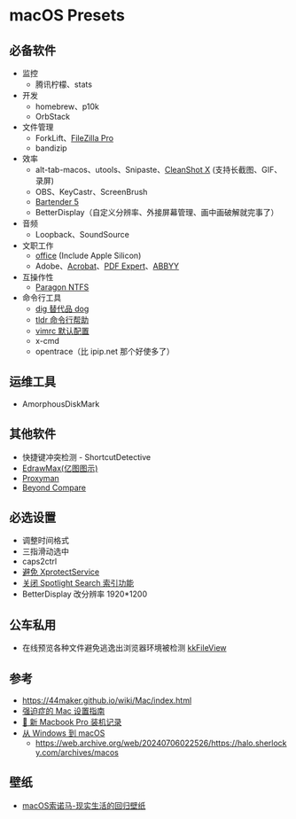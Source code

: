 # macOS Presets

## 必备软件
- 监控
  - 腾讯柠檬、stats
- 开发
  - homebrew、p10k
  - OrbStack
- 文件管理
  - ForkLift、[FileZilla Pro](https://github.com/eric-gitta-moore/FileZilla-Pro)
  - bandizip
- 效率
  - alt-tab-macos、utools、Snipaste、[CleanShot X](https://macked.app/cleanshot-x-crack.html) (支持长截图、GIF、录屏)
  - OBS、KeyCastr、ScreenBrush
  - [Bartender 5](https://xclient.info/s/bartender.html)
  - BetterDisplay（自定义分辨率、外接屏幕管理、画中画破解就完事了）
- 音频
  - Loopback、SoundSource
- 文职工作
  - [office](https://github.com/alsyundawy/Microsoft-Office-For-MacOS) (Include Apple Silicon)
  - Adobe、[Acrobat](https://appstorrent.ru/97-adobe-acrobat-pro-dc.html)、[PDF Expert](https://appstorrent.ru/122-pdfexpert.html)、[ABBYY](https://github.com/eric-gitta-moore/abbyy-fine-reader-crack)
- 互操作性
  - [Paragon NTFS](https://macked.app/paragon-ntfs-crack.html)
- 命令行工具
  - [dig 替代品 dog](https://github.com/ogham/dog)
  - [tldr 命令行帮助](https://github.com/tldr-pages/tldr)
  - [vimrc 默认配置](https://github.com/amix/vimrc)
  - x-cmd
  - opentrace（比 ipip.net 那个好使多了）

## 运维工具
- AmorphousDiskMark

## 其他软件
- 快捷键冲突检测 - ShortcutDetective
- [EdrawMax(亿图图示)](https://macked.app/edrawmax-crack.html)
- [Proxyman](https://appstorrent.ru/2551-proxyman-premium.html)
- [Beyond Compare](https://macked.app/beyond-compare-crack.html)

## 必选设置
- 调整时间格式
- 三指滑动选中
- caps2ctrl
- [避免 XprotectService](https://catcoding.me/p/apple-perf/)
- [关闭 Spotlight Search 索引功能](https://blog.csdn.net/hadues/article/details/127889004)
- BetterDisplay 改分辨率 1920*1200

## 公车私用
- 在线预览各种文件避免逃逸出浏览器环境被检测 [kkFileView](https://github.com/kekingcn/kkFileView)

## 参考
- https://44maker.github.io/wiki/Mac/index.html
- [强迫症的 Mac 设置指南](https://github.com/macdao/ocds-guide-to-setting-up-mac)
- [📝 新 Macbook Pro 装机记录](https://www.rustc.cloud/mac-install)
- [从 Windows 到 macOS](https://halo.sherlocky.com/archives/macos)
  - https://web.archive.org/web/20240706022526/https://halo.sherlocky.com/archives/macos

## 壁纸
- [macOS索诺马-现实生活的回归壁纸](https://www.dylanmcd.com/blog/macos-sonoma-wallpapers/)
